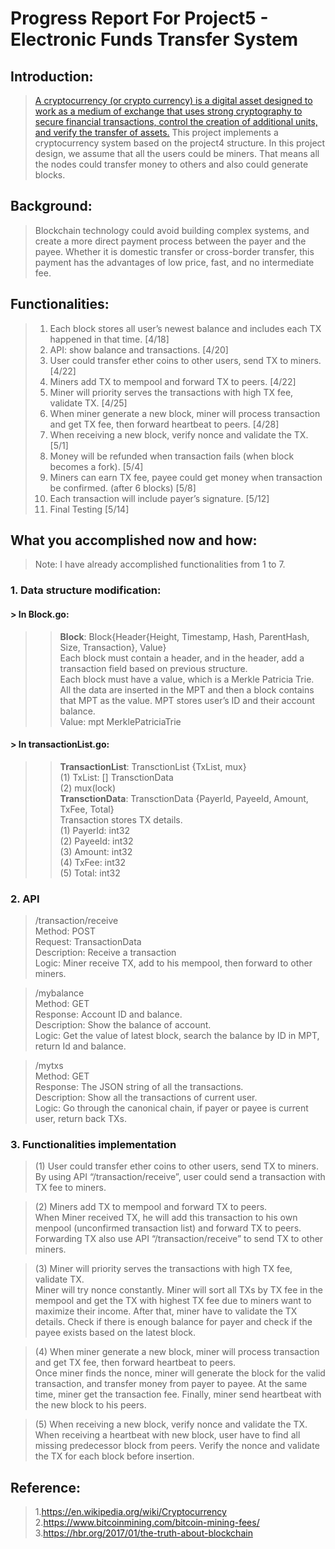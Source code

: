 # Progress Report For Project5 - Electronic Funds Transfer System

## Introduction:
> [A cryptocurrency (or crypto currency) is a digital asset designed to work as a medium of exchange that uses strong cryptography to secure financial transactions, control the creation of additional units, and verify the transfer of assets.](https://en.wikipedia.org/wiki/Cryptocurrency)
This project implements a cryptocurrency system based on the project4 structure. In this project design, we assume that all the users could be miners. That means all the nodes could transfer money to others and also could generate blocks.

## Background:

> Blockchain technology could avoid building complex systems, and create a more direct payment process between the payer and the payee. Whether it is domestic transfer or cross-border transfer, this payment has the advantages of low price, fast, and no intermediate fee.

## Functionalities:

>1.	Each block stores all user’s newest balance and includes each TX happened in that time. [4/18]
>2.	API: show balance and transactions. [4/20]
>3.	User could transfer ether coins to other users, send TX to miners. [4/22]
>4.	Miners add TX to mempool and forward TX to peers. [4/22]
>5.	Miner will priority serves the transactions with high TX fee, validate TX. [4/25]
>6.	When miner generate a new block, miner will process transaction and get TX fee, then forward heartbeat to peers. [4/28]
>7.	When receiving a new block, verify nonce and validate the TX. [5/1]
>8.	Money will be refunded when transaction fails (when block becomes a fork). [5/4]
>9.	Miners can earn TX fee, payee could get money when transaction be confirmed. (after 6 blocks) [5/8]
>10.	Each transaction will include payer’s signature. [5/12]
>11.	Final Testing [5/14]

## What you accomplished now and how:
> Note: I have already accomplished functionalities from 1 to 7.

### 1.	Data structure modification:
#### > In Block.go:
>> **Block**:	Block{Header{Height, Timestamp, Hash, ParentHash, Size, Transaction}, Value}<br>
Each block must contain a header, and in the header, add a transaction field based on previous structure. <br>
Each block must have a value, which is a Merkle Patricia Trie. All the data are inserted in the MPT and then a block contains that MPT as the value. MPT stores user’s ID and their account balance.<br>
Value: mpt MerklePatriciaTrie<br>
 #### > In transactionList.go:
>> **TransactionList**:	TransctionList {TxList, mux}<br>
(1)	TxList: [] TransctionData<br>
(2)	mux(lock)<br>
>> **TransctionData**:  TransctionData {PayerId, PayeeId, Amount, TxFee, Total}<br>
Transaction stores TX details.<br>
(1)	PayerId: int32<br>
(2)	PayeeId: int32<br>
(3)	Amount: int32<br>
(4)	TxFee: int32<br>
(5)	Total: int32<br>

### 2.	API

> /transaction/receive<br>
Method: POST<br>
Request: TransactionData<br>
Description: Receive a transaction<br>
Logic: Miner receive TX, add to his mempool, then forward to other miners.<br>

> /mybalance<br>
Method: GET<br>
Response: Account ID and balance.<br>
Description: Show the balance of account.<br>
Logic: Get the value of latest block, search the balance by ID in MPT, return Id and balance.<br>

> /mytxs<br>
Method: GET<br>
Response: The JSON string of all the transactions.<br>
Description: Show all the transactions of current user.<br>
Logic: Go through the canonical chain, if payer or payee is current user, return back TXs.<br>

### 3.	Functionalities implementation

> (1)	User could transfer ether coins to other users, send TX to miners.<br>
By using API “/transaction/receive”, user could send a transaction with TX fee to miners.

> (2)	Miners add TX to mempool and forward TX to peers.<br>
When Miner received TX, he will add this transaction to his own menpool (unconfirmed transaction list) and forward TX to peers. Forwarding TX also use API “/transaction/receive” to send TX to other miners.

> (3)	Miner will priority serves the transactions with high TX fee, validate TX.<br>
Miner will try nonce constantly. Miner will sort all TXs by TX fee in the mempool and get the TX with highest TX fee due to miners want to maximize their income. After that, miner have to validate the TX details. Check if there is enough balance for payer and check if the payee exists based on the latest block. 

> (4)	When miner generate a new block, miner will process transaction and get TX fee, then forward heartbeat to peers.<br>
Once miner finds the nonce, miner will generate the block for the valid transaction, and transfer money from payer to payee. At the same time, miner get the transaction fee. Finally, miner send heartbeat with the new block to his peers.

> (5)	When receiving a new block, verify nonce and validate the TX.<br>
When receiving a heartbeat with new block, user have to find all missing predecessor block from peers. Verify the nonce and validate the TX for each block before insertion.

## Reference:

> 1.https://en.wikipedia.org/wiki/Cryptocurrency<br>
> 2.https://www.bitcoinmining.com/bitcoin-mining-fees/<br>
> 3.https://hbr.org/2017/01/the-truth-about-blockchain<br>

